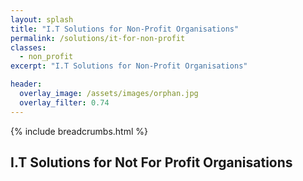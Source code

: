 ```yaml
---
layout: splash
title: "I.T Solutions for Non-Profit Organisations"
permalink: /solutions/it-for-non-profit
classes:
  - non_profit
excerpt: "I.T Solutions for Non-Profit Organisations"

header:
  overlay_image: /assets/images/orphan.jpg
  overlay_filter: 0.74
---
```



{% include breadcrumbs.html %}

## I.T Solutions for Not For Profit Organisations